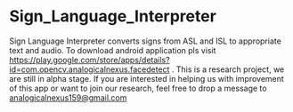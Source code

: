 Sign_Language_Interpreter
=========================

Sign Language Interpreter converts signs from ASL and ISL to appropriate text and audio. To download android application pls visit https://play.google.com/store/apps/details?id=com.opencv.analogicalnexus.facedetect . This is a research project, we are still in alpha stage. If you are interested in helping us with improvement of this app or want to join our research, feel free to drop a message to analogicalnexus159@gmail.com

